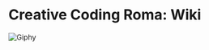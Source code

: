<!-- TITLE: Creative Coding Roma -->
<!-- SUBTITLE: ..the wiki -->

# Creative Coding Roma: Wiki

![Giphy](/uploads/giphy.gif)